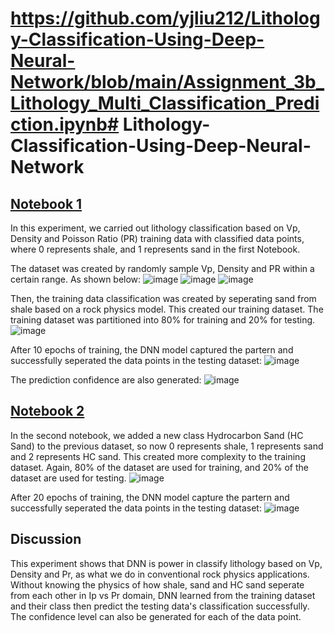 # https://github.com/yjliu212/Lithology-Classification-Using-Deep-Neural-Network/blob/main/Assignment_3b_Lithology_Multi_Classification_Prediction.ipynb# Lithology-Classification-Using-Deep-Neural-Network

## [Notebook 1](https://github.com/yjliu212/Lithology-Classification-Using-Deep-Neural-Network/blob/main/Assignment_3_Lithology_Classification_Prediction.ipynb)

In this experiment, we carried out lithology classification based on Vp, Density and Poisson Ratio (PR) training data with classified data points, where 0 represents shale, and 1 represents sand in the first Notebook.

The dataset was created by randomly sample Vp, Density and PR within a certain range. As shown below:
![image](https://github.com/user-attachments/assets/f2cedcbc-f850-407c-8f1a-44ff6e770fb2)
![image](https://github.com/user-attachments/assets/2900ecbb-188d-43ef-93f8-c8971a17d62a)
![image](https://github.com/user-attachments/assets/f58b539e-f0f3-4e88-8942-f7312e794f97)

Then, the training data classification was created by seperating sand from shale based on a rock physics model. This created our training dataset. The training dataset was partitioned into 80% for training and 20% for testing.
![image](https://github.com/user-attachments/assets/60928499-5656-4b68-8af7-ef1d397b5fec)

After 10 epochs of training, the DNN model captured the partern and successfully seperated the data points in the testing dataset:
![image](https://github.com/user-attachments/assets/4c3a348d-f1c0-4144-94b1-7a115d4ca59c)

The prediction confidence are also generated:
![image](https://github.com/user-attachments/assets/af4b25a8-c109-4759-9689-698b7589a395)

## [Notebook 2](https://github.com/yjliu212/Lithology-Classification-Using-Deep-Neural-Network/blob/main/Assignment_3b_Lithology_Multi_Classification_Prediction.ipynb)

In the second notebook, we added a new class Hydrocarbon Sand (HC Sand) to the previous dataset, so now 0 represents shale, 1 represents sand and 2 represents HC sand. This created more complexity to the training dataset. Again, 80% of the dataset are used for training, and 20% of the dataset are used for testing.
![image](https://github.com/user-attachments/assets/69d58263-f8b7-4a60-aff4-e9fafac9bc8f)

After 20 epochs of training, the DNN model capture the partern and successfully seperated the data points in the testing dataset:
![image](https://github.com/user-attachments/assets/e22ae2ae-b9b1-4aa5-b46b-58b8319b47f4)

## Discussion
This experiment shows that DNN is power in classify lithology based on Vp, Density and Pr, as what we do in conventional rock physics applications. Without knowing the physics of how shale, sand and HC sand seperate from each other in Ip vs Pr domain, DNN learned from the training dataset and their class then predict the testing data's classification successfully. The confidence level can also be generated for each of the data point.
